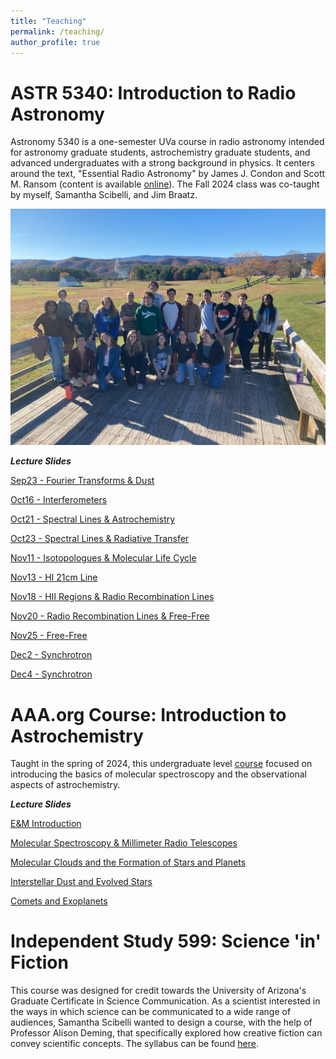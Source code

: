 ```yaml
---
title: "Teaching"
permalink: /teaching/
author_profile: true
---
```



# ASTR 5340: Introduction to Radio Astronomy

Astronomy 5340 is a one-semester UVa course in radio astronomy intended for astronomy graduate
students, astrochemistry graduate students, and advanced undergraduates with a strong
background in physics. It centers around the text, "Essential Radio Astronomy" by James J. Condon and Scott M. Ransom (content is available [online](https://science.nrao.edu/opportunities/courses/era)). The Fall 2024 class was co-taught by myself, Samantha Scibelli, and Jim Braatz.


![GBT group](/images/IMG_1223.jpeg)


***Lecture Slides***

[Sep23 - Fourier Transforms & Dust](/files/RadioAstro_Lecture_Sep23.pdf)

[Oct16 - Interferometers](/files/RadioAstro_Lecture_Oct16.pdf)

[Oct21 - Spectral Lines & Astrochemistry](/files/RadioAstro_Lecture_Oct21.pdf)

[Oct23 - Spectral Lines & Radiative Transfer](/files/RadioAstro_Lecture_Oct23.pdf)

[Nov11 - Isotopologues & Molecular Life Cycle](/files/RadioAstro_Lecture_Nov11.pdf)

[Nov13 - HI 21cm Line](/files/RadioAstro_Lecture_Nov13.pdf)

[Nov18 - HII Regions & Radio Recombination Lines](/files/RadioAstro_Lecture_Nov18.pdf)

[Nov20 - Radio Recombination Lines & Free-Free](/files/RadioAstro_Lecture_Nov20.pdf)

[Nov25 - Free-Free](/files/RadioAstro_Lecture_Nov25.pdf)

[Dec2 - Synchrotron](/files/RadioAstro_Lecture_Dec2.pdf)

[Dec4 - Synchrotron](/files/RadioAstro_Lecture_Dec4.pdf)


# AAA.org Course: Introduction to Astrochemistry

Taught in the spring of 2024, this undergraduate level [course](https://aaa.org/event/introduction-to-astrochemistry-2024/2024-05-28/) focused on introducing the basics of molecular spectroscopy and the observational aspects of astrochemistry. 

***Lecture Slides***

[E&M Introduction](/files/Lecture0_E&M_FINAL.pdf)

[Molecular Spectroscopy & Millimeter Radio Telescopes](/files/Lecture1_Radio_Spectra_FINAL.pdf)

[Molecular Clouds and the Formation of Stars and Planets](/files/Lecture2_StarFormation_FINAL.pdf)

[Interstellar Dust and Evolved Stars](/files/Lecture3_EvolvedStars_FINAL.pdf)

[Comets and Exoplanets](/files/Lecture4_explanets_comets_FINAL.pdf)


# Independent Study 599: Science 'in' Fiction

This course was designed for credit towards the University of Arizona's Graduate Certificate in Science Communication. As a scientist interested in the ways in which science can be communicated to a wide range of audiences, Samantha Scibelli wanted to design a course, with the help of Professor Alison Deming, that specifically explored how creative fiction can convey scientific concepts. The syllabus can be found [here](/files/Syllabus_Independent_Study_599_11.26.21.pdf).

